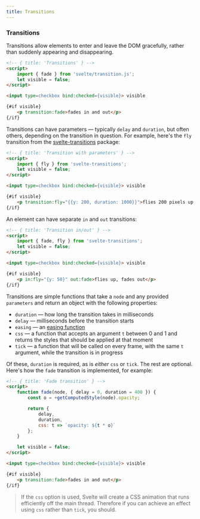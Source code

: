 ```yaml
---
title: Transitions
---
```



### Transitions

Transitions allow elements to enter and leave the DOM gracefully, rather than suddenly appearing and disappearing.

```html
<!-- { title: 'Transitions' } -->
<script>
	import { fade } from 'svelte/transition.js';
	let visible = false;
</script>

<input type=checkbox bind:checked={visible}> visible

{#if visible}
	<p transition:fade>fades in and out</p>
{/if}
```

Transitions can have parameters — typically `delay` and `duration`, but often others, depending on the transition in question. For example, here's the `fly` transition from the [svelte-transitions](https://github.com/sveltejs/svelte-transitions) package:

```html
<!-- { title: 'Transition with parameters' } -->
<script>
	import { fly } from 'svelte-transitions';
	let visible = false;
</script>

<input type=checkbox bind:checked={visible}> visible

{#if visible}
	<p transition:fly="{{y: 200, duration: 1000}}">flies 200 pixels up, slowly</p>
{/if}
```

An element can have separate `in` and `out` transitions:

```html
<!-- { title: 'Transition in/out' } -->
<script>
	import { fade, fly } from 'svelte-transitions';
	let visible = false;
</script>

<input type=checkbox bind:checked={visible}> visible

{#if visible}
	<p in:fly="{y: 50}" out:fade>flies up, fades out</p>
{/if}
```

Transitions are simple functions that take a `node` and any provided `parameters` and return an object with the following properties:

* `duration` — how long the transition takes in milliseconds
* `delay` — milliseconds before the transition starts
* `easing` — an [easing function](https://github.com/rollup/eases-jsnext)
* `css` — a function that accepts an argument `t` between 0 and 1 and returns the styles that should be applied at that moment
* `tick` — a function that will be called on every frame, with the same `t` argument, while the transition is in progress

Of these, `duration` is required, as is *either* `css` or `tick`. The rest are optional. Here's how the `fade` transition is implemented, for example:

```html
<!-- { title: 'Fade transition' } -->
<script>
	function fade(node, { delay = 0, duration = 400 }) {
		const o = +getComputedStyle(node).opacity;

		return {
			delay,
			duration,
			css: t => `opacity: ${t * o}`
		};
	}

	let visible = false;
</script>

<input type=checkbox bind:checked={visible}> visible

{#if visible}
	<p transition:fade>fades in and out</p>
{/if}
```

> If the `css` option is used, Svelte will create a CSS animation that runs efficiently off the main thread. Therefore if you can achieve an effect using `css` rather than `tick`, you should.